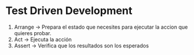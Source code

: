 # Test Driven Development
1. Arrange -> Prepara el estado que necesites para ejecutar
la accion que quieres probar.
2. Act -> Ejecuta la acción
3. Assert -> Verifica que los resultados son los esperados
